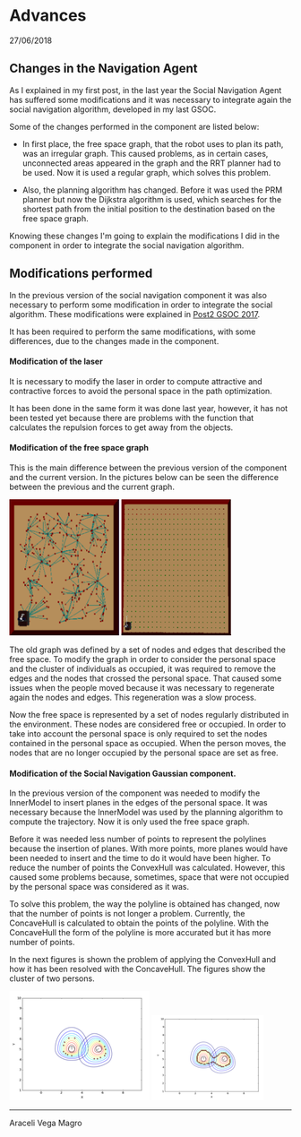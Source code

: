 # Advances

27/06/2018

## Changes in the Navigation Agent 

As I explained in my first post, in the last year the Social Navigation Agent has suffered some modifications and it was necessary to integrate again the social navigation algorithm, developed in my last GSOC. 

Some of the changes performed in the component are listed below:

* In first place, the free space graph, that the robot uses to plan its path, was an irregular graph. This caused problems, as in certain cases, unconnected areas appeared in the graph and the RRT planner had to be used. Now it is used a regular graph, which solves this problem.

* Also, the planning algorithm has changed. Before it was used the PRM planner but now the Dijkstra algorithm is used, which searches for the shortest path from the initial position to the destination based on the free space graph.

Knowing these changes I'm going to explain the modifications I did in the component in order to integrate the social navigation algorithm.
 
## Modifications performed

In the previous version of the social navigation component it was also necessary to perform some modification in order to integrate the social algorithm. These modifications were explained in [Post2 GSOC 2017](https://robocomp.github.io/web/gsoc/2017/araceli/post2). 

It has been required to perform the same modifications, with some differences, due to the changes made in the component. 
 
#### Modification of the laser

It is necessary to modify the laser in order to compute attractive and contractive forces to avoid the personal space in the path optimization.

It has been done in the same form it was done last year, however, it has not been tested yet because there are problems with the function that calculates the repulsion forces to get away from the objects.
 
#### Modification of the free space graph

This is the main difference between the previous version of the component and the current version. In the pictures below can be seen the difference between the previous and the current graph.
 
![Last graph](pictures/grafosin.png)  ![Actual graph](pictures/grafoahora.png) 

The old graph was defined by a set of nodes and edges that described the free space. To modify the graph in order to consider the personal space and the cluster of individuals as occupied, it was required to remove the edges and the nodes that crossed the personal space. That caused some issues when the people moved because it was necessary to regenerate again the nodes and edges. This regeneration was a slow process.

Now the free space is represented by a set of nodes regularly distributed in the environment. These nodes are considered free or occupied. In order to take into account the personal space is only required to set the nodes contained in the personal space as occupied. When the person moves, the nodes that are no longer occupied by the personal space are set as free.

#### Modification of the Social Navigation Gaussian component.

In the previous version of the component was needed to modify the InnerModel to insert planes in the edges of the personal space. It was necessary because the InnerModel was used by the planning algorithm to compute the trajectory. Now it is only used the free space graph. 

Before it was needed less number of points to represent the polylines because the insertion of planes. With more points, more planes would have been needed to insert and the time to do it would have been higher. To reduce the number of points the ConvexHull was calculated. However, this caused some problems because, sometimes, space that were not occupied by the personal space was considered as it was. 

To solve this problem, the way the polyline is obtained has changed, now that the number of points is not longer a problem. Currently, the ConcaveHull is calculated to obtain the points of the polyline. With the ConcaveHull the form of the polyline is more accurated but it has more number of points.


In the next figures is shown the problem of applying the ConvexHull and how it has been resolved with the ConcaveHull. The figures show the cluster of two persons.

![Personal space with ConvexHull](pictures/convex1.png)  ![Personal space with ConcaveHull](pictures/concave1.png)


* * *
Araceli Vega Magro
